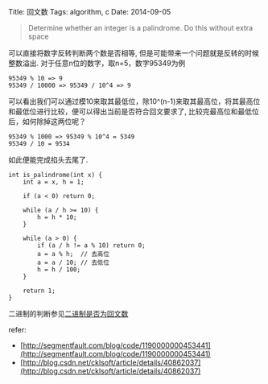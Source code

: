 Title: 回文数
Tags: algorithm, c
Date: 2014-09-05
>Determine whether an integer is a palindrome. Do this without extra space

可以直接将数字反转判断两个数是否相等,  但是可能带来一个问题就是反转的时候整数溢出.
对于任意n位的数字，取n=5，数字95349为例

    95349 % 10 => 9
    95349 / 10000 => 95349 / 10^4 => 9
可以看出我们可以通过模10来取其最低位，除10^(n-1)来取其最高位，将其最高位和最低位进行比较，便可以得出当前是否符合回文要求了, 比较完最高位和最低位后，如何除掉这两位呢？

    95349 % 1000 => 95349 % 10^4 = 5349
    95349 / 10 = 9534

如此便能完成掐头去尾了.

    int is_palindrome(int x) {
        int a = x, h = 1;

        if (a < 0) return 0;

        while (a / h >= 10) {
            h = h * 10;
        }

        while (a > 0) {
            if (a / h != a % 10) return 0;
            a = a % h;  // 去高位
            a = a / 10; // 去低位
            h = h / 100;
        }

        return 1;
    }

二进制的判断参见[二进制是否为回文数](/posts/algorithm/binary-bit.html)

refer:

- [http://segmentfault.com/blog/code/1190000000453441](http://segmentfault.com/blog/code/1190000000453441)
- [http://blog.csdn.net/cklsoft/article/details/40862037](http://blog.csdn.net/cklsoft/article/details/40862037)
